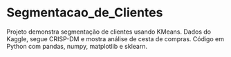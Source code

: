 # Segmentacao_de_Clientes
Projeto demonstra segmentação de clientes usando KMeans. Dados do Kaggle, segue CRISP-DM e mostra análise de cesta de compras. Código em Python com pandas, numpy, matplotlib e sklearn.
